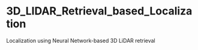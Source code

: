 # 3D_LIDAR_Retrieval_based_Localization
Localization using Neural Network-based 3D LiDAR retrieval 
